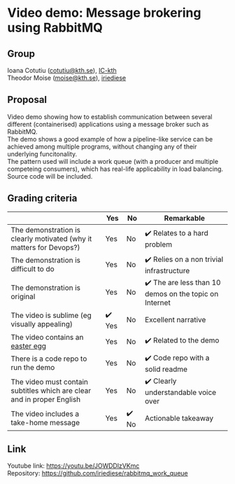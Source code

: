# Video demo: Message brokering using RabbitMQ

## Group
Ioana Cotutiu (cotutiu@kth.se), [IC-kth](https://github.com/IC-kth)  
Theodor Moise (moise@kth.se), [iriediese](https://github.com/iriediese)

## Proposal
Video demo showing how to establish communication between several different (containerised) applications using a message broker such as RabbitMQ.  
The demo shows a good example of how a pipeline-like service can be achieved among multiple programs, without changing any of their underlying funcitonality.  
The pattern used will include a work queue (with a producer and multiple competeing consumers), which has real-life applicability in load balancing.  
Source code will be included.  

## Grading criteria

|                                             | Yes | No | Remarkable |
|-------------------------------------------- | ----|----|-------------|
|The demonstration is clearly motivated (why it matters for Devops?) | Yes | No | :heavy_check_mark: Relates to a hard problem |
|The demonstration is difficult to do | Yes | No | :heavy_check_mark: Relies on a non trivial infrastructure |
|The demonstration is original | Yes | No | :heavy_check_mark: The are less than 10 demos on the topic on Internet |
|The video is sublime (eg visually appealing) | :heavy_check_mark: Yes | No | Excellent narrative |
|The video contains an [easter egg](https://github.com/OrkoHunter/python-easter-eggs) | Yes | No | :heavy_check_mark: Related to the demo |
|There is a code repo to run the demo  | Yes | No | :heavy_check_mark: Code repo with a solid readme |
|The video must contain subtitles which are clear and in proper English | Yes | No | :heavy_check_mark: Clearly understandable voice over |
|The video includes a take-home message | Yes | :heavy_check_mark: No | Actionable takeaway |

## Link
Youtube link: https://youtu.be/JOWDDlzVKmc  
Repository: https://github.com/iriediese/rabbitmq_work_queue  
